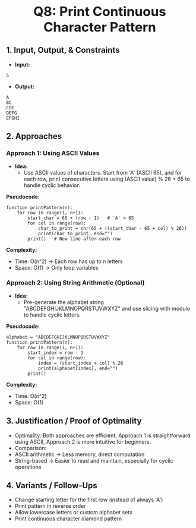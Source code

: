 <!-- #region 8: Print Continuous Character Pattern -->

<h1 style="text-align:center; font-size:2.5em; font-weight:bold;">Q8: Print Continuous Character Pattern</h1>

## 1. Input, Output, & Constraints

- **Input:**
```text
5
```

- **Output:**
```text
A
BC
CDE
DEFG
EFGHI
```

## 2. Approaches

### Approach 1: Using ASCII Values

- **Idea:**
  - Use ASCII values of characters. Start from 'A' (ASCII 65), and for each row, print consecutive letters using (ASCII value) % 26 + 65 to handle cyclic behavior.

**Pseudocode:**
```text
function printPattern(n):
    for row in range(1, n+1):
        start_char = 65 + (row - 1)   # 'A' = 65
        for col in range(row):
            char_to_print = chr(65 + ((start_char - 65 + col) % 26))
            print(char_to_print, end="")
        print()   # New line after each row
```

**Complexity:**
- Time: O(n^2) → Each row has up to n letters
- Space: O(1) → Only loop variables

### Approach 2: Using String Arithmetic (Optional)

- **Idea:**
  - Pre-generate the alphabet string "ABCDEFGHIJKLMNOPQRSTUVWXYZ" and use slicing with modulo to handle cyclic letters.

**Pseudocode:**
```text
alphabet = "ABCDEFGHIJKLMNOPQRSTUVWXYZ"
function printPattern(n):
    for row in range(1, n+1):
        start_index = row - 1
        for col in range(row):
            index = (start_index + col) % 26
            print(alphabet[index], end="")
        print()
```

**Complexity:**
- Time: O(n^2)
- Space: O(1)

## 3. Justification / Proof of Optimality

- Optimality: Both approaches are efficient; Approach 1 is straightforward using ASCII, Approach 2 is more intuitive for beginners.
- Comparison:
- ASCII arithmetic → Less memory, direct computation
- String-based → Easier to read and maintain, especially for cyclic operations

## 4. Variants / Follow-Ups

- Change starting letter for the first row (instead of always 'A')
- Print pattern in reverse order
- Allow lowercase letters or custom alphabet sets
- Print continuous character diamond pattern

<!-- #endregion -->
